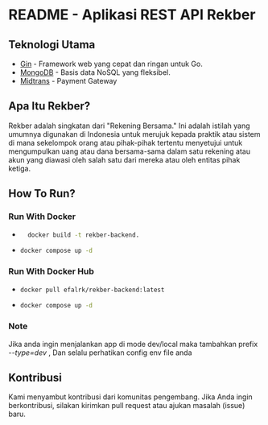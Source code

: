 # README - Aplikasi REST API Rekber

## Teknologi Utama

- [Gin](https://github.com/gin-gonic/gin) - Framework web yang cepat dan ringan untuk Go.
- [MongoDB](https://www.mongodb.com/) - Basis data NoSQL yang fleksibel.
- [Midtrans](https://midtrans.com) - Payment Gateway

## Apa Itu Rekber?

Rekber adalah singkatan dari "Rekening Bersama." Ini adalah istilah yang umumnya digunakan di Indonesia untuk merujuk kepada praktik atau sistem di mana sekelompok orang atau pihak-pihak tertentu menyetujui untuk mengumpulkan uang atau dana bersama-sama dalam satu rekening atau akun yang diawasi oleh salah satu dari mereka atau oleh entitas pihak ketiga.

## How To Run?
### Run With Docker
- ```bash
    docker build -t rekber-backend.
- ```bash 
  docker compose up -d
  
### Run With Docker Hub
- ```bash
  docker pull efalrk/rekber-backend:latest
- ```bash
  docker compose up -d

### Note
Jika anda ingin menjalankan app di mode dev/local maka tambahkan prefix <i>--type=dev</i>
, Dan selalu perhatikan config env file anda

## Kontribusi

Kami menyambut kontribusi dari komunitas pengembang. Jika Anda ingin berkontribusi, silakan kirimkan pull request atau ajukan masalah (issue) baru.
